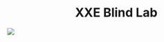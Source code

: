 <h1 align="center"> XXE Blind Lab</h1>
<img src="https://user-images.githubusercontent.com/46041727/178844112-c6376abb-e951-45ee-b74c-e208e12cbc21.png">
